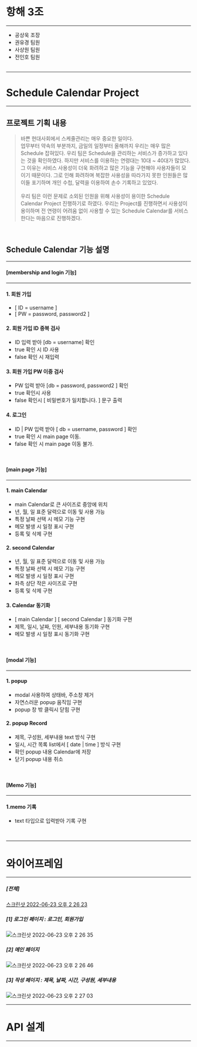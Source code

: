 # 항해 3조 
-----------------------------
- 공상욱 조장 
- 권유경 팀원 
- 사상원 팀원 
- 전인호 팀원
<br/><br/>

-----------------------------
# Schedule Calendar Project
-----------------------------

## 프로젝트 기획 내용
>바쁜 현대사회에서 스케줄관리는 매우 중요한 일이다.<br/>
>업무부터 약속의 부분까지, 금일의 일정부터 올해까지 우리는 매우 많은 Schedule 잡혀있다.
>우리 팀은 Schedule을 관리하는 서비스가 증가하고 있다는 것을 확인하였다.
>하지만 서비스를 이용하는 연령대는 10대 ~ 40대가 많았다. 그 이유는 서비스 사용성이 더욱 화려하고 많은 기능을 구현해야 사용자들이 모이기 때문이다.
>그로 인해 화려하며 복잡한 사용성을 따라가지 못한 인원들은 많이들 포기하며 개인 수첩, 달력을 이용하여 손수 기록하고 있었다.<br/><br/>
>우리 팀은 이런 문제로 소외된 인원을 위해 사용성이 용이한 Schedule Calendar Project 진행하기로 하였다. 
>우리는 Project를 진행하면서 사용성이 용이하며 전 연령이 어려움 없이 사용할 수 있는 Schedule Calendar를 서비스한다는 마음으로 진행하겠다.  

<br/>

## Schedule Calendar 기능 설명
-----------------------------
#### [membership and login 기능]
-----------------------------
#### 1. 회원 가입
   * [ ID = username ]
   * [ PW = password, password2 ]

#### 2. 회원 가입 ID 중복 검사<br/>
   * ID 입력 받아 [db = username] 확인
   * true 확인 시 ID 사용
   * false 확인 시 재입력
   
#### 3. 회원 가입 PW 이중 검사<br/>
   * PW 입력 받아 [db = password, password2 ] 확인
   * true 확인시 사용
   * false 확인시 [ 비밀번호가 일치합니다. ] 문구 출력
   
#### 4. 로그인 
   * ID | PW 입력 받아 [ db = username, password ] 확인
   * true 확인 시 main page 이동.
   * false 확인 시 main page 이동 불가.


<br/>

#### [main page 기능]
-----------------------------
#### 1. main Calendar
   * main Calendar로 큰 사이즈로 중앙에 위치
   * 년, 월, 일 표준 달력으로 이동 및 사용 가능
   * 특정 날짜 선택 시 메모 기능 구현
   * 메모 발생 시 일정 표시 구현
   * 등록 및 삭제 구현 

#### 2. second Calendar
   * 년, 월, 일 표준 달력으로 이동 및 사용 가능
   * 특정 날짜 선택 시 메모 기능 구현
   * 메모 발생 시 일정 표시 구현
   * 좌측 상단 작은 사이즈로 구현
   * 등록 및 삭제 구현 

#### 3. Calendar 동기화
   * [ main Calendar ] [ second Calendar ] 동기화 구현
   * 제목, 일시, 날짜, 인원, 세부내용 동기화 구현
   * 메모 발생 시 일정 표시 동기화 구현 


<br/>

#### [modal 기능]
-----------------------------
#### 1. popup
   * modal 사용하여 상태바, 주소창 제거
   * 자연스러운 popup 움직임 구현
   * popup 창 밖 클릭시 닫힘 구현

#### 2. popup Record
   * 제목, 구성원, 세부내용 text 방식 구현
   * 일시, 시간 목록 list에서 [ date | time ] 방식 구현
   * 확인 popup 내용 Calendar에 저장
   * 닫기 popup 내용 취소


<br/>

#### [Memo 기능]
-----------------------------
#### 1.memo 기록  
   * text 타입으로 입력받아 기록 구현


<br/>

-----------------------------
# 와이어프레임
-----------------------------
##### [전체]
[스크린샷 2022-06-23 오후 2 26 23](https://user-images.githubusercontent.com/100742282/175222004-a09bfb0f-ea29-487c-952d-74e25b4f655d.png)

##### [1] 로그인 페이지 : 로그인, 회원가입
![스크린샷 2022-06-23 오후 2 26 35](https://user-images.githubusercontent.com/100742282/175222065-a0e6aef1-fe0f-4cc5-a7a0-608372da8389.png)

##### [2] 메인 페이지
![스크린샷 2022-06-23 오후 2 26 46](https://user-images.githubusercontent.com/100742282/175222084-de3ebb6f-e7ec-40f2-be5c-ae65d725f49b.png)

##### [3] 작성 페이지 : 제목, 날짜, 시간, 구성원, 세부내용
![스크린샷 2022-06-23 오후 2 27 03](https://user-images.githubusercontent.com/100742282/175222100-65381183-192b-4537-bc43-e1678968ad92.png)


-----------------------------
# API 설계
-----------------------------


